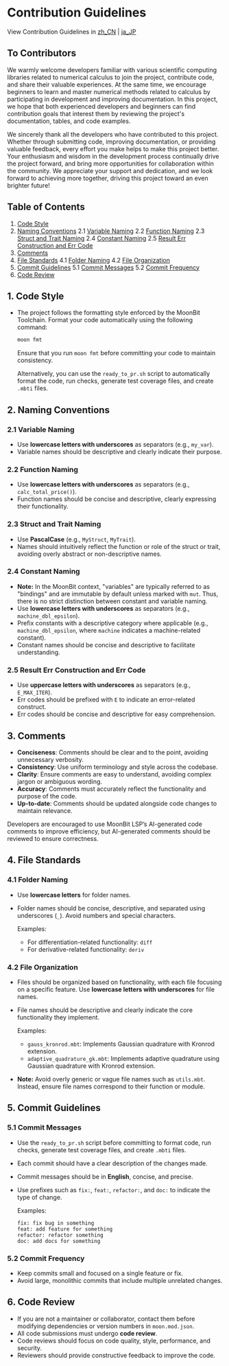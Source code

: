 # Contribution Guidelines

View Contribution Guidelines in [zh_CN](https://github.com/Luna-Flow/linear-algebra/tree/main/doc/zh_CN/CONTRIBUTING.md) | [ja_JP](https://github.com/Luna-Flow/linear-algebra/tree/main/doc/ja_JP/CONTRIBUTING.md)

## To Contributors

We warmly welcome developers familiar with various scientific computing libraries related to numerical calculus to join the project, contribute code, and share their valuable experiences. At the same time, we encourage beginners to learn and master numerical methods related to calculus by participating in development and improving documentation. In this project, we hope that both experienced developers and beginners can find contribution goals that interest them by reviewing the project's documentation, tables, and code examples.

We sincerely thank all the developers who have contributed to this project. Whether through submitting code, improving documentation, or providing valuable feedback, every effort you make helps to make this project better. Your enthusiasm and wisdom in the development process continually drive the project forward, and bring more opportunities for collaboration within the community. We appreciate your support and dedication, and we look forward to achieving more together, driving this project toward an even brighter future!

## Table of Contents

1. [Code Style](#1-code-style)
2. [Naming Conventions](#2-naming-conventions)
   2.1 [Variable Naming](#21-variable-naming)
   2.2 [Function Naming](#22-function-naming)
   2.3 [Struct and Trait Naming](#23-struct-and-trait-naming)
   2.4 [Constant Naming](#24-constant-naming)
   2.5 [Result Err Construction and Err Code](#25-result-err-construction-and-err-code)
3. [Comments](#3-comments)
4. [File Standards](#4-file-standards)
   4.1 [Folder Naming](#41-folder-naming)
   4.2 [File Organization](#42-file-organization)
5. [Commit Guidelines](#5-commit-guidelines)
   5.1 [Commit Messages](#51-commit-messages)
   5.2 [Commit Frequency](#52-commit-frequency)
6. [Code Review](#6-code-review)

## 1. Code Style

- The project follows the formatting style enforced by the MoonBit Toolchain. Format your code automatically using the following command:

  ```bash
  moon fmt
  ```

  Ensure that you run `moon fmt` before committing your code to maintain consistency.

  Alternatively, you can use the `ready_to_pr.sh` script to automatically format the code, run checks, generate test coverage files, and create `.mbti` files.

## 2. Naming Conventions

### 2.1 Variable Naming

- Use **lowercase letters with underscores** as separators (e.g., `my_var`).
- Variable names should be descriptive and clearly indicate their purpose.

### 2.2 Function Naming

- Use **lowercase letters with underscores** as separators (e.g., `calc_total_price()`).
- Function names should be concise and descriptive, clearly expressing their functionality.

### 2.3 Struct and Trait Naming

- Use **PascalCase** (e.g., `MyStruct`, `MyTrait`).
- Names should intuitively reflect the function or role of the struct or trait, avoiding overly abstract or non-descriptive names.

### 2.4 Constant Naming

- **Note:** In the MoonBit context, "variables" are typically referred to as "bindings" and are immutable by default unless marked with `mut`. Thus, there is no strict distinction between constant and variable naming.
- Use **lowercase letters with underscores** as separators (e.g., `machine_dbl_epsilon`).
- Prefix constants with a descriptive category where applicable (e.g., `machine_dbl_epsilon`, where `machine` indicates a machine-related constant).
- Constant names should be concise and descriptive to facilitate understanding.

### 2.5 Result Err Construction and Err Code

- Use **uppercase letters with underscores** as separators (e.g., `E_MAX_ITER`).
- Err codes should be prefixed with `E` to indicate an error-related construct.
- Err codes should be concise and descriptive for easy comprehension.

## 3. Comments

- **Conciseness**: Comments should be clear and to the point, avoiding unnecessary verbosity.
- **Consistency**: Use uniform terminology and style across the codebase.
- **Clarity**: Ensure comments are easy to understand, avoiding complex jargon or ambiguous wording.
- **Accuracy**: Comments must accurately reflect the functionality and purpose of the code.
- **Up-to-date**: Comments should be updated alongside code changes to maintain relevance.

Developers are encouraged to use MoonBit LSP’s AI-generated code comments to improve efficiency, but AI-generated comments should be reviewed to ensure correctness.

## 4. File Standards

### 4.1 Folder Naming

- Use **lowercase letters** for folder names.
- Folder names should be concise, descriptive, and separated using underscores (`_`). Avoid numbers and special characters.

  Examples:

  - For differentiation-related functionality: `diff`
  - For derivative-related functionality: `deriv`

### 4.2 File Organization

- Files should be organized based on functionality, with each file focusing on a specific feature. Use **lowercase letters with underscores** for file names.
- File names should be descriptive and clearly indicate the core functionality they implement.

  Examples:

  - `gauss_kronrod.mbt`: Implements Gaussian quadrature with Kronrod extension.
  - `adaptive_quadrature_gk.mbt`: Implements adaptive quadrature using Gaussian quadrature with Kronrod extension.

- **Note:** Avoid overly generic or vague file names such as `utils.mbt`. Instead, ensure file names correspond to their function or module.

## 5. Commit Guidelines

### 5.1 Commit Messages

- Use the `ready_to_pr.sh` script before committing to format code, run checks, generate test coverage files, and create `.mbti` files.
- Each commit should have a clear description of the changes made.
- Commit messages should be in **English**, concise, and precise.
- Use prefixes such as `fix:`, `feat:`, `refactor:`, and `doc:` to indicate the type of change.

  Examples:

  ```text
  fix: fix bug in something
  feat: add feature for something
  refactor: refactor something
  doc: add docs for something
  ```

### 5.2 Commit Frequency

- Keep commits small and focused on a single feature or fix.
- Avoid large, monolithic commits that include multiple unrelated changes.

## 6. Code Review

- If you are not a maintainer or collaborator, contact them before modifying dependencies or version numbers in `moon.mod.json`.
- All code submissions must undergo **code review**.
- Code reviews should focus on code quality, style, performance, and security.
- Reviewers should provide constructive feedback to improve the code.
